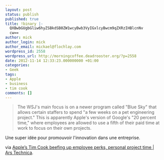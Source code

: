 ```yaml
---
layout: post
status: publish
published: true
title: !binary |-
  QXBwbGUgbGliw6hyZSBkdSB0ZW1wcyBwb3VyIGxlcyBwcm9qZXRzIHBlcnNv
  cw==
author: mick
author_login: mick
author_email: mickael@flochlay.com
wordpress_id: 2558
wordpress_url: http://morningcoffee.deadrooster.org/?p=2558
date: 2012-11-14 12:33:23.000000000 +01:00
categories:
- Geek
tags:
- Apple
- business
- tim cook
comments: []
---
```

<blockquote>The WSJ's main focus is on a newer program called "Blue Sky" that allows certain staffers to spend "a few weeks on a pet engineering project." This is apparently Apple's version of Google's "20 percent time," where employees are allowed to use a fifth of their paid time at work to focus on their own projects.</blockquote>
Une super idée pour promouvoir l'innovation dans une entreprise.

via <a href="http://arstechnica.com/apple/2012/11/apples-tim-cook-beefing-up-employee-perks-personal-project-time/?utm_source=feedburner&amp;utm_medium=feed&amp;utm_campaign=Feed%3A+arstechnica%2Findex+%28Ars+Technica+-+All+content%29">Apple’s Tim Cook beefing up employee perks, personal project time | Ars Technica</a>.
